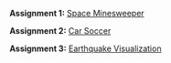 **Assignment 1:** [Space Minesweeper](https://csci-4611-spring-2022.github.io/Builds/Assignment-1)

**Assignment 2:** [Car Soccer](https://csci-4611-spring-2022.github.io/Builds/Assignment-2)

**Assignment 3:** [Earthquake Visualization](https://csci-4611-spring-2022.github.io/Builds/Assignment-3)